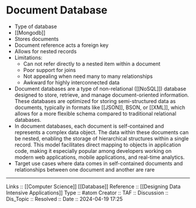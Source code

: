 # Document Database

- Type of database
- [[Mongodb]]
- Stores  documents
- Document reference acts a foreign key
- Allows for nested records
- Limitations:
	- Can not refer directly to a nested item within a document
	- Poor support for joins
	- Not appealing when need many to many relationships
	- Awkward for highly interconnected data
- Document databases are a type of non-relational ([[NoSQL]]) database designed to store, retrieve, and manage document-oriented information. These databases are optimized for storing semi-structured data as documents, typically in formats like [[JSON]], BSON, or [[XML]], which allows for a more flexible schema compared to traditional relational databases. 
- In document databases, each document is self-contained and represents a complex data object. The data within these documents can be nested, enabling the storage of hierarchical structures within a single record. This model facilitates direct mapping to objects in application code, making it especially popular among developers working on modern web applications, mobile applications, and real-time analytics.
- Target use cases where data comes in self-contained documents and relationships between one document and another are rare
---
Links :: [[Computer Science]] [[Database]]
Reference :: [[Designing Data Intensive Applications]]
Type :: #atom
Creator ::
TAF ::
Discussion ::
Dis_Topic :: 
Resolved ::
Date :: 2024-04-19 17:25
